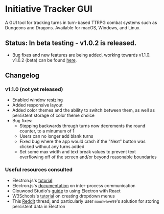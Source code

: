 # Initiative Tracker GUI

A GUI tool for tracking turns in turn-based TTRPG combat systems such as Dungeons and Dragons. Available for macOS, Windows, and Linux.

## Status: In beta testing - v1.0.2 is released.
- Bug fixes and new features are being added, working towards v1.1.0. v1.0.2 (beta) can be found [here](https://github.com/oliverhalberg/InitiativeTracker-GUI/releases/tag/v1.0.2).

## Changelog

### v1.1.0 (not yet released)
- Enabled window resizing
- Added responsive layout
- Added color themes and the ability to switch between them, as well as persistent storage of color theme choice
- Bug fixes:
    - Stepping backwards through turns now decrements the round counter, to a minumum of 1
    - Users can no longer add blank turns
    - Fixed bug where the app would crash if the "Next" button was clicked without any turns added
    - Set some max width and text break values to prevent text overflowing off of the screen and/or beyond reasonable boundaries

### Useful resources consulted
- Electron.js's [tutorial](https://www.electronjs.org/docs/latest/tutorial/tutorial-prerequisites)
- Electron.js's [documentation](https://www.electronjs.org/docs/latest/tutorial/ipc) on inter-process communication
- Clouwood Studio's [guide](https://clouwood.com/the-ultimate-guide-to-electron-with-react/) to using Electron with React
- W3Schools's [tutorial](https://www.w3schools.com/howto/howto_js_dropdown.asp) on creating dropdown menus
- This [Reddit](https://www.reddit.com/r/electronjs/comments/10dh3lz/what_is_the_proper_way_to_permanently_store_data/) thread, and particularly user `moonwave99`'s solution for storing persistent data in Electron